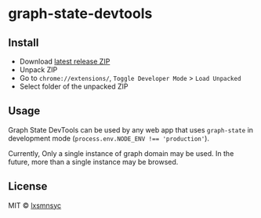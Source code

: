 # graph-state-devtools

## Install

- Download [latest release ZIP](https://minhaskamal.github.io/DownGit/#/home?url=https:%2F%2Fgithub.com%2FLXSMNSYC%2Fscoped-model%2Ftree%2Fmaster%2Fpackages%2Fgraph-state-devtools)
- Unpack ZIP
- Go to `chrome://extensions/`, `Toggle Developer Mode` > `Load Unpacked`
- Select folder of the unpacked ZIP

## Usage

Graph State DevTools can be used by any web app that uses `graph-state` in development mode (`process.env.NODE_ENV !== 'production'`).

Currently, Only a single instance of graph domain may be used. In the future, more than a single instance may be browsed.

## License

MIT © [lxsmnsyc](https://github.com/lxsmnsyc)
